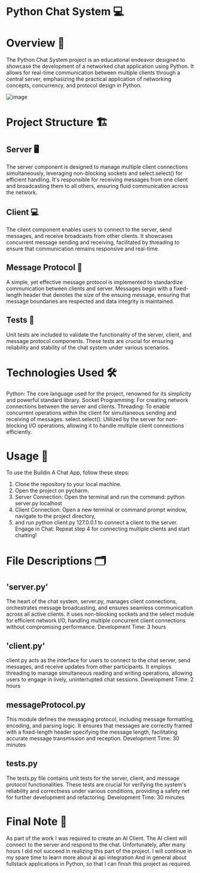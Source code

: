 # Python Chat System 💻



# Overview 📜

The Python Chat System project is an educational endeavor designed to showcase the development of a networked chat application using Python.
It allows for real-time communication between multiple clients through a central server, emphasizing the practical application of networking concepts,
concurrency, and protocol design in Python.

![image](https://github.com/007matan/BuildingAChat/assets/25869697/4ec7e9ef-ba13-44ff-bed0-bfdcd8a87a52)




# Project Structure 🏗️


## Server 🖥️

The server component is designed to manage multiple client connections simultaneously, leveraging non-blocking sockets and select.select() for efficient handling.
It's responsible for receiving messages from one client and broadcasting them to all others, ensuring fluid communication across the network.

## Client 💻

The client component enables users to connect to the server, send messages, and receive broadcasts from other clients.
It showcases concurrent message sending and receiving, facilitated by threading to ensure that communication remains responsive and real-time.

## Message Protocol 📩

A simple, yet effective message protocol is implemented to standardize communication between clients and server.
Messages begin with a fixed-length header that denotes the size of the ensuing message, ensuring that message boundaries are respected and data integrity is maintained.

## Tests 🧪

Unit tests are included to validate the functionality of the server, client, and message protocol components.
These tests are crucial for ensuring reliability and stability of the chat system under various scenarios.


# Technologies Used 🛠️

Python: The core language used for the project, renowned for its simplicity and powerful standard library.
Socket Programming: For creating network connections between the server and clients.
Threading: To enable concurrent operations within the client for simultaneous sending and receiving of messages.
select.select(): Utilized by the server for non-blocking I/O operations, allowing it to handle multiple client connections efficiently.


# Usage 🚀

To use the Buildin A Chat App, follow these steps:
1. Clone the repository to your local machine.
2. Open the project on pycharm.
3. Server Connection: Open the terminal and run the command: python server.py localhost 
4. Client Connection: Open a new terminal or command prompt window, navigate to the project directory,
5.  and run python client.py 127.0.0.1 to connect a client to the server.
Engage in Chat: Repeat step 4 for connecting multiple clients and start chatting!


# File Descriptions 🗂️


## 'server.py'

The heart of the chat system, server.py, manages client connections, orchestrates message broadcasting,
and ensures seamless communication across all active clients. It uses non-blocking sockets and the select module for efficient network I/O,
handling multiple concurrent client connections without compromising performance.
Development Time: 3 hours


## 'client.py' 

client.py acts as the interface for users to connect to the chat server, send messages, and receive updates from other participants.
It employs threading to manage simultaneous reading and writing operations, allowing users to engage in lively, uninterrupted chat sessions.
Development Time: 2 hours


## messageProtocol.py 

This module defines the messaging protocol, including message formatting, encoding, and parsing logic.
It ensures that messages are correctly framed with a fixed-length header specifying the message length, facilitating accurate message transmission and reception.
Development Time: 30 minutes


## tests.py 

The tests.py file contains unit tests for the server, client, and message protocol functionalities.
These tests are crucial for verifying the system's reliability and correctness under various conditions, providing a safety net for further development and refactoring.
Development Time: 30 minutes


# Final Note 📝

As part of the work I was required to create an AI Client. The AI client will connect to the server and respond to the chat.
Unfortunately, after many hours I did not succeed in realizing this part of the project. I will continue in my spare time to learn more about ai api integration
And in general about fullstack applications in Python, so that I can finish this project as required.

